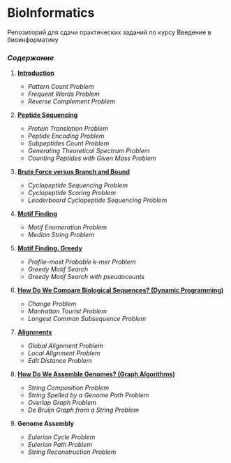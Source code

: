 # BioInformatics
Репозиторий для сдачи практических заданий по курсу Введение в биоинформатику

### _Содержание_

1. [__Introduction__][1]
    * _Pattern Count Problem_
    * _Frequent Words Problem_
    * _Reverse Complement Problem_

2. [__Peptide Sequencing__][2]
    * _Protein Translation Problem_
    * _Peptide Encoding Problem_
    * _Subpeptides Count Problem_
    * _Generating Theoretical Spectrum Problem_
    * _Counting Peptides with Given Mass Problem_

3. [__Brute Force versus Branch and Bound__][3]
    * _Cyclopeptide Sequencing Problem_
    * _Cyclopeptide Scoring Problem_
    * _Leaderboard Cyclopeptide Sequencing Problem_

4. [__Motif Finding__][4]
    * _Motif Enumeration Problem_
    * _Median String Problem_

5. [__Motif Finding. Greedy__][5]
    * _Profile-most Probable k-mer Problem_
    * _Greedy Motif Search_
    * _Greedy Motif Search with pseudocounts_

6. [__How Do We Compare Biological Sequences? (Dynamic Programming)__][6]
    * _Change Problem_
    * _Manhattan Tourist Problem_
    * _Longest Common Subsequence Problem_

7. [__Alignments__][7]
    * _Global Alignment Problem_
    * _Local Alignment Problem_
    * _Edit Distance Problem_

8. [__How Do We Assemble Genomes? (Graph Algorithms)__][8]
    * _String Composition Problem_
    * _String Spelled by a Genome Path Problem_
    * _Overlap Graph Problem_
    * _De Bruijn Graph from a String Problem_

9. __Genome Assembly__
    * _Eulerian Cycle Problem_
    * _Eulerian Path Problem_
    * _String Reconstruction Problem_
	
<!-- LINKS -->
[1]: https://github.com/AlibekovMurad5202/BioInformatics/blob/master/1.%20Introduction (Introduction)
[2]: https://github.com/AlibekovMurad5202/BioInformatics/blob/master/2.%20Peptide%20Sequencing (Peptide Sequencing)
[3]: https://github.com/AlibekovMurad5202/BioInformatics/blob/master/3.%20Brute%20Force%20versus%20Branch%20and%20Bound (Brute Force versus Branch and Bound)
[4]: https://github.com/AlibekovMurad5202/BioInformatics/blob/master/4.%20Motif%20Finding (Motif Finding)
[5]: https://github.com/AlibekovMurad5202/BioInformatics/blob/master/5.%20Motif%20Finding.%20Greedy (Motif Finding. Greedy)
[6]: https://github.com/AlibekovMurad5202/BioInformatics/blob/master/6.%20How%20Do%20We%20Compare%20Biological%20Sequences%20%28Dynamic%20Programming%29 (How Do We Compare Biological Sequences? \(Dynamic Programming\))
[7]: https://github.com/AlibekovMurad5202/BioInformatics/blob/master/7.%20Alignments (Alignments)
[8]: https://github.com/AlibekovMurad5202/BioInformatics/blob/master/6.%20How%20Do%20We%20Assemble%20Genomes%20%28Graph%20Algorithms%29 (How Do We Assemble Genomes? \(Graph Algorithms\))
